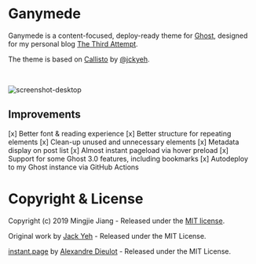 # Ganymede

Ganymede is a content-focused, deploy-ready theme for [Ghost](http://github.com/tryghost/ghost/), designed for my personal blog [The Third Attempt](https://blog.mingjie.info).

The theme is based on [Callisto](https://github.com/jckyeh/Callisto-Ghost-Theme) by [@jckyeh](https://github.com/jckyeh/).

&nbsp;

![screenshot-desktop](https://asset.mingjie.info/ganymede.png)

## Improvements

[x] Better font & reading experience
[x] Better structure for repeating elements
[x] Clean-up unused and unnecessary elements
[x] Metadata display on post list
[x] Almost instant pageload via hover preload
[x] Support for some Ghost 3.0 features, including bookmarks
[x] Autodeploy to my Ghost instance via GitHub Actions

# Copyright & License

Copyright (c) 2019 Mingjie Jiang - Released under the [MIT license](LICENSE).

Original work by [Jack Yeh](https://github.com/jckyeh/) - Released under the MIT License.

[instant.page](https://github.com/instantpage/instant.page/) by [Alexandre Dieulot](https://dieulot.fr/) - Released under the MIT License.